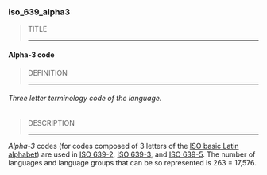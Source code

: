 ### iso_639_alpha3



> TITLE
> 
> ------

#### Alpha-3 code



> DEFINITION
> 
> ------

###### Three letter terminology code of the language.



> DESCRIPTION
> 
> ------

*Alpha-3* codes (for codes composed of 3 letters of the [ISO basic Latin alphabet](https://en.wikipedia.org/wiki/ISO_basic_Latin_alphabet "ISO basic Latin alphabet")) are used in [ISO 639-2](https://en.wikipedia.org/wiki/ISO_639-2 "ISO 639-2"), [ISO 639-3](https://en.wikipedia.org/wiki/ISO_639-3 "ISO 639-3"), and [ISO 639-5](https://en.wikipedia.org/wiki/ISO_639-5 "ISO 639-5"). The number of languages and language groups that can be so represented is 263 = 17,576.